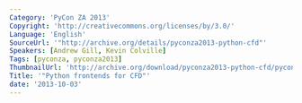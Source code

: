 ```yaml
---
Category: 'PyCon ZA 2013'
Copyright: 'http://creativecommons.org/licenses/by/3.0/'
Language: 'English'
SourceUrl: '"http://archive.org/details/pyconza2013-python-cfd"'
Speakers: [Andrew Gill, Kevin Colville]
Tags: [pyconza, pyconza2013]
ThumbnailUrl: 'http://archive.org/download/pyconza2013-python-cfd/pyconza2013-python-cfd.thumbs/pyconza2013-python-cfd_000390.jpg'
Title: '"Python frontends for CFD"'
date: '2013-10-03'
---
```


